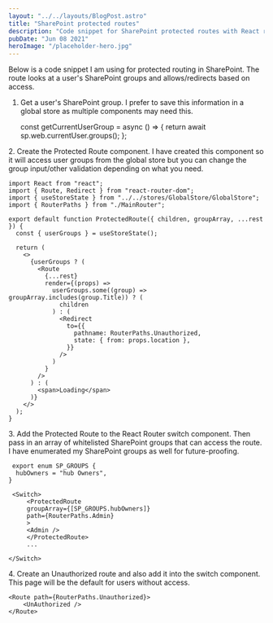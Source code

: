 ```yaml
---
layout: "../../layouts/BlogPost.astro"
title: "SharePoint protected routes"
description: "Code snippet for SharePoint protected routes with React router."
pubDate: "Jun 08 2021"
heroImage: "/placeholder-hero.jpg"
---
```


Below is a code snippet I am using for protected routing in SharePoint. The route looks at a user's SharePoint groups and allows/redirects based on access.

1.  Get a user's SharePoint group. I prefer to save this information in a global store as multiple components may need this.

    const getCurrentUserGroup = async () => {
        return await sp.web.currentUser.groups();
      };

2\. Create the Protected Route component. I have created this component so it will access user groups from the global store but you can change the group input/other validation depending on what you need.

    import React from "react";
    import { Route, Redirect } from "react-router-dom";
    import { useStoreState } from "../../stores/GlobalStore/GlobalStore";
    import { RouterPaths } from "./MainRouter";
    
    export default function ProtectedRoute({ children, groupArray, ...rest }) {
      const { userGroups } = useStoreState();
    
      return (
        <>
          {userGroups ? (
            <Route
              {...rest}
              render={(props) =>
                userGroups.some((group) => groupArray.includes(group.Title)) ? (
                  children
                ) : (
                  <Redirect
                    to={{
                      pathname: RouterPaths.Unauthorized,
                      state: { from: props.location },
                    }}
                  />
                )
              }
            />
          ) : (
            <span>Loading</span>
          )}
        </>
      );
    }
    

3\. Add the Protected Route to the React Router switch component. Then pass in an array of whitelisted SharePoint groups that can access the route. I have enumerated my SharePoint groups as well for future-proofing.

     export enum SP_GROUPS {
      hubOwners = "hub Owners",
    }
    
     <Switch>
         <ProtectedRoute
         groupArray={[SP_GROUPS.hubOwners]}
         path={RouterPaths.Admin}
         >
         <Admin />
         </ProtectedRoute>
         ...
    
    </Switch>

4\. Create an Unauthorized route and also add it into the switch component. This page will be the default for users without access.

    <Route path={RouterPaths.Unauthorized}>
    	<UnAuthorized />
    </Route>